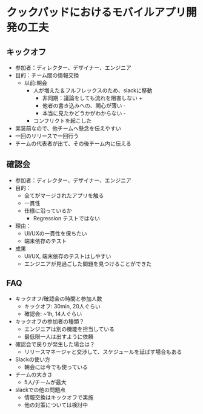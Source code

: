 # クックパッドにおけるモバイルアプリ開発の工夫

## キックオフ

* 参加者：ディレクター、デザイナー、エンジニア
* 目的：チーム間の情報交換
  * 以前:朝会
    * 人が増えた＆フルフレックスのため、slackに移動
      * 非同期：議論をしても流れを阻害しない +
      * 他者の書き込みへの、関心が薄い -
      * 本当に見たかどうかがわからない -
    * コンフリクトを起こした
* 実装前なので、他チームへ懸念を伝えやすい
* 一回のリリースで一回行う
* チームの代表者が出て、その後チーム内に伝える

## 確認会

* 参加者：ディレクター、デザイナー、エンジニア
* 目的：
  * 全てがマージされたアプリを触る
  * 一貫性
  * 仕様に沿っているか
    * Regression テストではない
* 理由：
  * UI/UXの一貫性を保ちたい
  * 端末依存のテスト
* 成果
  * UI/UX, 端末依存のテストはしやすい
  * エンジニアが見過ごした問題を見つけることができた

## FAQ

* キックオフ/確認会の時間と参加人数
  * キックオフ: 30min, 20人ぐらい
  * 確認会: ~1h, 14人ぐらい
* キックオフの参加者の種類？
  * エンジニアは別の機能を担当している
  * 最低限一人は出すように依頼
* 確認会で戻りが発生した場合は？
  * リリースマネージャと交渉して、スケジュールを延ばす場合もある
* Slackの使い方
  * 朝会には今でも使っている
* チームの大きさ
  * 5人/チームが最大
* slackでの他の問題点
  * 情報交換はキックオフで実施
  * 他の対策については検討中
